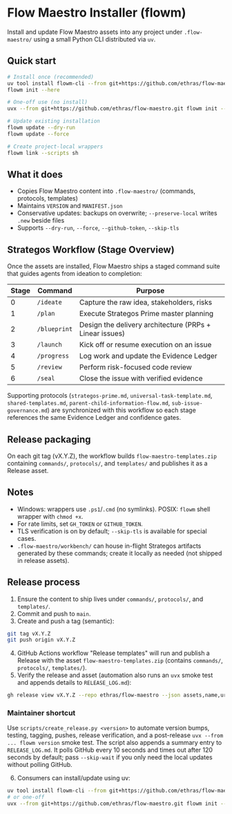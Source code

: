 # Flow Maestro Installer (flowm)

Install and update Flow Maestro assets into any project under `.flow-maestro/` using a small Python CLI distributed via `uv`.

## Quick start

```bash
# Install once (recommended)
uv tool install flowm-cli --from git+https://github.com/ethras/flow-maestro.git
flowm init --here

# One-off use (no install)
uvx --from git+https://github.com/ethras/flow-maestro.git flowm init --here

# Update existing installation
flowm update --dry-run
flowm update --force

# Create project-local wrappers
flowm link --scripts sh
```

## What it does

- Copies Flow Maestro content into `.flow-maestro/` (commands, protocols, templates)
- Maintains `VERSION` and `MANIFEST.json`
- Conservative updates: backups on overwrite; `--preserve-local` writes `.new` beside files
- Supports `--dry-run`, `--force`, `--github-token`, `--skip-tls`

## Strategos Workflow (Stage Overview)

Once the assets are installed, Flow Maestro ships a staged command suite that guides agents from ideation to completion:

| Stage | Command       | Purpose                              |
| ----- | ------------- | ------------------------------------ |
| 0     | `/ideate`     | Capture the raw idea, stakeholders, risks |
| 1     | `/plan`       | Execute Strategos Prime master planning |
| 2     | `/blueprint`  | Design the delivery architecture (PRPs + Linear issues) |
| 3     | `/launch`     | Kick off or resume execution on an issue |
| 4     | `/progress`   | Log work and update the Evidence Ledger |
| 5     | `/review`     | Perform risk-focused code review     |
| 6     | `/seal`       | Close the issue with verified evidence |

Supporting protocols (`strategos-prime.md`, `universal-task-template.md`, `shared-templates.md`, `parent-child-information-flow.md`, `sub-issue-governance.md`) are synchronized with this workflow so each stage references the same Evidence Ledger and confidence gates.

## Release packaging

On each git tag (vX.Y.Z), the workflow builds `flow-maestro-templates.zip` containing `commands/`, `protocols/`, and `templates/` and publishes it as a Release asset.

## Notes

- Windows: wrappers use `.ps1`/`.cmd` (no symlinks). POSIX: `flowm` shell wrapper with `chmod +x`.
- For rate limits, set `GH_TOKEN` or `GITHUB_TOKEN`.
- TLS verification is on by default; `--skip-tls` is available for special cases.
- `.flow-maestro/workbench/` can house in-flight Strategos artifacts generated by these commands; create it locally as needed (not shipped in release assets).

## Release process

1. Ensure the content to ship lives under `commands/`, `protocols/`, and `templates/`.
2. Commit and push to `main`.
3. Create and push a tag (semantic):

```bash
git tag vX.Y.Z
git push origin vX.Y.Z
```

4. GitHub Actions workflow "Release templates" will run and publish a Release with the asset `flow-maestro-templates.zip` (contains `commands/`, `protocols/`, `templates/`).
5. Verify the release and asset (automation also runs an `uvx` smoke test and appends details to `RELEASE_LOG.md`):

```bash
gh release view vX.Y.Z --repo ethras/flow-maestro --json assets,name,url
```

### Maintainer shortcut

Use `scripts/create_release.py <version>` to automate version bumps, testing, tagging, pushes, release verification, and a post-release `uvx --from ... flowm version` smoke test. The script also appends a summary entry to `RELEASE_LOG.md`. It polls GitHub every 10 seconds and times out after 120 seconds by default; pass `--skip-wait` if you only need the local updates without polling GitHub.

6. Consumers can install/update using uv:

```bash
uv tool install flowm-cli --from git+https://github.com/ethras/flow-maestro.git
# or one-off
uvx --from git+https://github.com/ethras/flow-maestro.git flowm init --here
```

